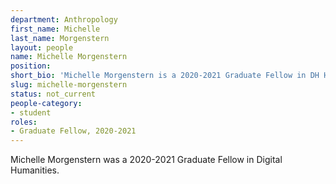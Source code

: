 ```yaml
---
department: Anthropology
first_name: Michelle
last_name: Morgenstern
layout: people
name: Michelle Morgenstern
position: 
short_bio: 'Michelle Morgenstern is a 2020-2021 Graduate Fellow in DH Humanities.'
slug: michelle-morgenstern
status: not_current
people-category:
- student
roles:
- Graduate Fellow, 2020-2021
---
```

Michelle Morgenstern was a 2020-2021 Graduate Fellow in Digital Humanities.